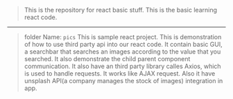 >This is the repository for react basic stuff. This is the basic learning react code.

---

>folder Name: ```pics```
This is sample react project. This is demonstration of how to use third party api into our react code. It contain basic GUI, a searchbar that searches an images according to the value that you searched.
It also demonstrate the child parent component communication.
It also have an third party library calles Axios, which is used to handle requests. It works like AJAX request. Also it have unsplash API(a company manages the stock of images) integration in app.

